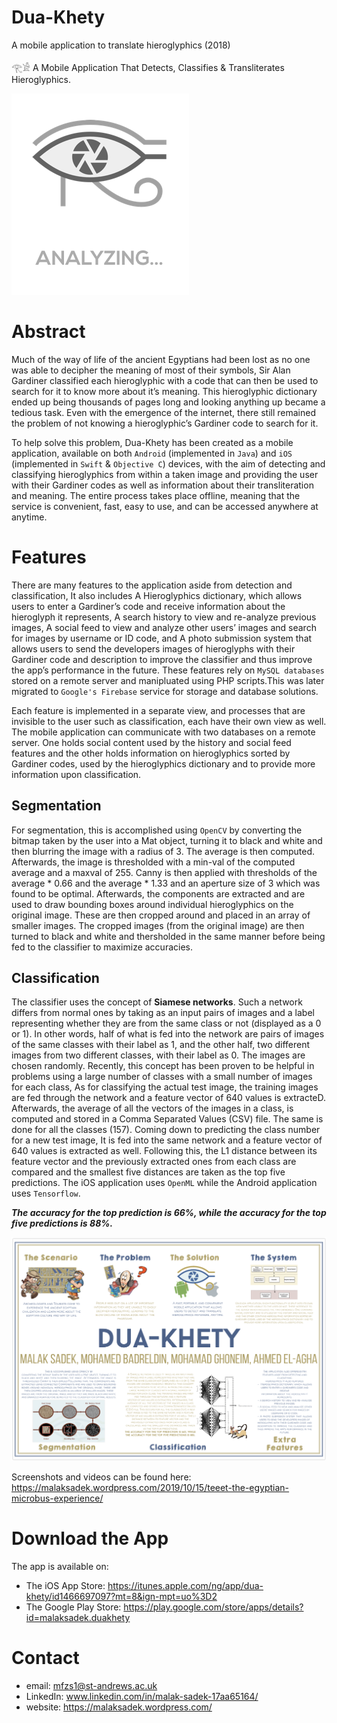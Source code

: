 # Dua-Khety
A mobile application to translate hieroglyphics (2018)

𓂀𓀀 A Mobile Application That Detects, Classifies & Transliterates Hieroglyphics.

![picture alt](https://github.com/MalakSadek/Dua-Khety/blob/master/analyzinglogo.png "Opening Logo")

# Abstract
Much of the way of life of the ancient Egyptians had been lost as no one was able to decipher the meaning of most of their symbols, Sir Alan Gardiner classified each hieroglyphic with a code that can then be used to search for it to know more about it’s meaning. This hieroglyphic dictionary ended up being thousands of pages long and looking anything up became a tedious task. Even with the emergence of the internet, there still remained the problem of not knowing a hieroglyphic’s Gardiner code to search for it.

To help solve this problem, Dua-Khety has been created as a mobile application, available on both `Android` (implemented in `Java`) and `iOS` (implemented in `Swift` & `Objective C`) devices, with the aim of detecting and classifying hieroglyphics from within a taken image and providing the user with their Gardiner codes as well as information about their transliteration and meaning. The entire process takes place offline, meaning that the service is convenient, fast, easy to use, and can be accessed anywhere at anytime.

# Features
There are many features to the application aside from detection and classification, It also includes A Hieroglyphics dictionary, which allows users to enter a Gardiner’s code and receive information about the hieroglyph it represents, A search history to view and re-analyze previous images, A social feed to view and analyze other users’ images and search for images by username or ID code, and A photo submission system that allows users to send the developers images of hieroglyphs with their Gardiner code and description to improve the classifier and thus improve the app’s performance in the future. These features rely on `MySQL databases` stored on a remote server and manipluated using PHP scripts.This was later migrated to `Google's Firebase` service for storage and database solutions.

Each feature is implemented in a separate view, and processes that are invisible to the user such as classification, each have their own view as well. The mobile application can communicate with two databases on a remote server. One holds social content used by the history and social feed features and the other holds information on hieroglyphics sorted by Gardiner codes, used by the hieroglyphics dictionary and to provide more information upon classification.

## Segmentation
For segmentation, this is accomplished using `OpenCV` by converting the bitmap taken by the user into a Mat object, turning it to black and white and then blurring the image with a radius of 3. The average is then computed. Afterwards, the image is thresholded with a min-val of the computed average and a maxval of 255. Canny is then applied with thresholds of the average * 0.66 and the average * 1.33 and an aperture size of 3 which was found to be optimal. Afterwards, the components are extracted and are used to draw bounding boxes around individual hieroglyphics on the original image. These are then cropped around and placed in an array of smaller images. The cropped images (from the original image) are then turned to black and white and thersholded in the same manner before being fed to the classifier to maximize accuracies.

## Classification
The classifier uses the concept of **Siamese networks**. Such a network differs from normal ones by taking as an input pairs of images and a label representing whether they are from the same class or not (displayed as a 0 or 1). In other words, half of what is fed into the network are pairs of images of the same classes with their label as 1, and the other half, two different images from two different classes, with their label as 0. The images are chosen randomly. Recently, this concept has been proven to be helpful in problems using a large number of classes with a small number of images for each class, As for classifying the actual test image, the training images are fed through the network and a feature vector of 640 values is extracteD. Afterwards, the average of all the vectors of the images in a class, is computed and stored in a Comma Separated Values (CSV) file. The same is done for all the classes (157). Coming down to predicting the class number for a new test image, It is fed into the same network and a feature vector of 640 values is extracted as well. Following this, the L1 distance between its feature vector and the previously extracted ones from each class are compared and the smallest five distances are taken as the top five predictions. The iOS application uses `OpenML` while the Android application uses `Tensorflow`.

***The accuracy for the top prediction is 66%, while the accuracy for the top five predictions is 88%.***

![picture alt](https://github.com/MalakSadek/Dua-Khety/blob/master/Thesis%20Poster.png "Thesis Poster")

Screenshots and videos can be found here: https://malaksadek.wordpress.com/2019/10/15/teeet-the-egyptian-microbus-experience/

# Download the App

The app is available on:
* The iOS App Store: https://itunes.apple.com/ng/app/dua-khety/id1466697097?mt=8&ign-mpt=uo%3D2
* The Google Play Store: https://play.google.com/store/apps/details?id=malaksadek.duakhety

# Contact

* email: mfzs1@st-andrews.ac.uk
* LinkedIn: www.linkedin.com/in/malak-sadek-17aa65164/
* website: https://malaksadek.wordpress.com/
